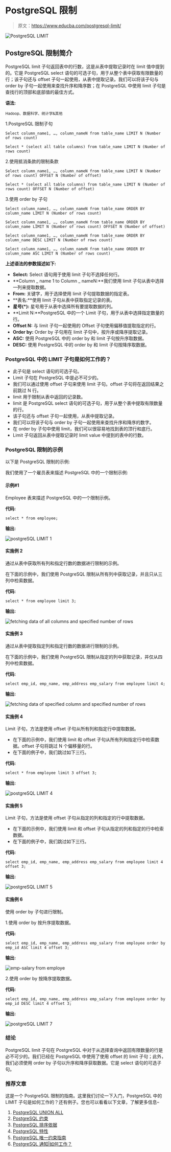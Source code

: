 # PostgreSQL 限制

> 原文：<https://www.educba.com/postgresql-limit/>

![PostgreSQL LIMIT](img/6cc12d88ee1f781fcf0e202b56797a6e.png)



## PostgreSQL 限制简介

PostgreSQL limit 子句返回表中的行数，这是从表中提取记录时在 limit 值中提到的。它是 PostgreSQL select 语句的可选子句，用于从整个表中获取有限数量的行；该子句还与 offset 子句一起使用，从表中提取记录。我们可以将该子句与 order by 子句一起使用来查找升序和降序数；在 PostgreSQL 中使用 limit 子句是查找行的顶部和底部值的最佳方式。

**语法:**

<small>Hadoop、数据科学、统计学&其他</small>

1.PostgreSQL 限制子句

`Select column_name1, …, column_nameN from table_name LIMIT N (Number of rows count)`

`Select * (select all table columns) from table_name LIMIT N (Number of rows count)`

2.使用抵消条款的限制条款

`Select column_name1, …, column_nameN from table_name LIMIT N (Number of rows count) OFFSET N (Number of offset)`

`Select * (select all table columns) from table_name LIMIT N (Number of rows count) OFFSET N (Number of offset)`

3.使用 order by 子句

`Select column_name1, …, column_nameN from table_name ORDER BY column_name LIMIT N (Number of rows count)`

`Select column_name1, …, column_nameN from table_name ORDER BY column_name LIMIT N (Number of rows count) OFFSET N (Number of offset)`

`Select column_name1, …, column_nameN from table_name ORDER BY column_name DESC LIMIT N (Number of rows count)`

`Select column_name1, …, column_nameN from table_name ORDER BY column_name ASC LIMIT N (Number of rows count)`

**上述语法的参数描述如下:**

*   **Select:** Select 语句用于使用 limit 子句不选择任何行。
*   **Column _ name 1 to Column _ nameN:**我们使用 limit 子句从表中选择一列来提取数据。
*   **From:** 关键字，用于选择使用 limit 子句提取数据的指定表。
*   **表名:**使用 limit 子句从表中获取指定记录的表。
*   **星号(*):** 星号用于从表中选择所有要提取数据的列。
*   **Limit N:**PostgreSQL 中的一个 Limit 子句，用于从表中选择指定数量的行。
*   **Offset N:** 与 limit 子句一起使用的 Offset 子句使用偏移值提取指定的行。
*   **Order by:** Order by 子句用在 limit 子句中，按升序或降序提取记录。
*   **ASC:** 使用 PostgreSQL 中的 order by 和 limit 子句按升序取数据。
*   **DESC:** 使用 PostgreSQL 中的 order by 和 limit 子句按降序取数据。

### PostgreSQL 中的 LIMIT 子句是如何工作的？

*   此子句是 select 语句的可选子句。
*   Limit 子句在 PostgreSQL 中是必不可少的。
*   我们可以通过使用 offset 子句来使用 limit 子句。offset 子句将在返回结果之前跳过 N 行。
*   limit 用于限制从表中返回的记录数。
*   limit 是 PostgreSQL select 语句的可选子句，用于从整个表中提取有限数量的行。
*   该子句还与 offset 子句一起使用，从表中提取记录。
*   我们可以将该子句与 order by 子句一起使用来查找升序和降序的数字。
*   在 order by 子句中使用 limit，我们可以很容易地找到表的顶行和底行。
*   Limit 子句返回从表中提取记录时 limit value 中提到的表中的行数。

### PostgreSQL 限制的示例

以下是 PostgreSQL 限制的示例:

我们使用了一个雇员表来描述 PostgreSQL 中的一个限制示例:

#### 示例#1

Employee 表来描述 PostgreSQL 中的一个限制示例。

**代码:**

`select * from employee;`

**输出:**

![postgreSQL LIMIT 1](img/7be21eb292b6bae2e8b2e24cddc939e3.png)



#### 实施例 2

通过从表中获取所有列和指定行数的数据进行限制的示例。

在下面的示例中，我们使用 PostgreSQL 限制从所有列中获取记录，并且只从三列中检索数据。

**代码:**

`select * from employee limit 3;`

**输出:**

![fetching data of all columns and specified number of rows](img/6fc8535b1ef42830e0ac07106de3fd51.png)



#### 实施例 3

通过从表中提取指定列和指定行数的数据进行限制的示例。

在下面的示例中，我们使用 PostgreSQL 限制从指定的列中获取记录，并仅从四列中检索数据。

**代码:**

`select emp_id, emp_name, emp_address emp_salary from employee limit 4;`

**输出:**

![fetching data of specified column and specified number of rows](img/5840c5bbdf01671e972bccae27833b95.png)



#### 实施例 4

Limit 子句，方法是使用 offset 子句从所有列和指定行中提取数据。

*   在下面的示例中，我们使用 limit 和 offset 子句从所有列和指定行中检索数据。offset 子句将跳过 N 个偏移量的行。
*   在下面的例子中，我们跳过如下三行。

**代码:**

`select * from employee limit 3 offset 3;`

**输出:**

![postgreSQL LIMIT 4](img/5cd99e3534108da43f011066b611c1c6.png)



#### 实施例 5

Limit 子句，方法是使用 offset 子句从指定的列和指定的行中提取数据。

*   在下面的示例中，我们使用 limit 和 offset 子句从指定的列和指定的行中检索数据。
*   在下面的例子中，我们跳过如下三行。

**代码:**

`select emp_id, emp_name, emp_address emp_salary from employee limit 4 offset 3;`

**输出:**

![postgreSQL LIMIT 5](img/2760b2b1c771f2b122a3139f92288d3d.png)



#### 实施例 6

使用 order by 子句进行限制。

1.使用 order by 按升序提取数据。

**代码:**

`select emp_id, emp_name, emp_address emp_salary from employee order by emp_id ASC limit 4 offset 3;`

**输出:**

![emp-salary from employe](img/7deb96152e4366fd10413d23ec2a375c.png)



2.使用 order by 按降序提取数据。

**代码:**

`select emp_id, emp_name, emp_address emp_salary from employee order by emp_id DESC limit 4 offset 3;`

**输出:**

![postgreSQL LIMIT 7](img/12af3d5ef5c9532bef68b19c8568af46.png)



### 结论

PostgreSQL limit 子句在 PostgreSQL 中对于从选择查询中返回有限数量的行是必不可少的。我们已经在 PostgreSQL 中使用了使用 offset 的 limit 子句；此外，我们必须使用 order by 子句以升序和降序获取数据。它是 select 语句的可选子句。

### 推荐文章

这是一个 PostgreSQL 限制的指南。这里我们讨论一下入门，PostgreSQL 中的 LIMIT 子句是如何工作的？还有例子。您也可以看看以下文章，了解更多信息–

1.  [PostgreSQL UNION ALL](https://www.educba.com/postgresql-union-all/)
2.  [PostgreSQL 约束](https://www.educba.com/postgresql-constraints/)
3.  [PostgreSQL 排序依据](https://www.educba.com/postgresql-order-by/)
4.  [PostgreSQL 特性](https://www.educba.com/postgresql-features/)
5.  [PostgreSQL 唯一约束指南](https://www.educba.com/postgresql-unique-constraint/)
6.  [PostgreSQL 通知|如何工作？](https://www.educba.com/postgresql-notify/)